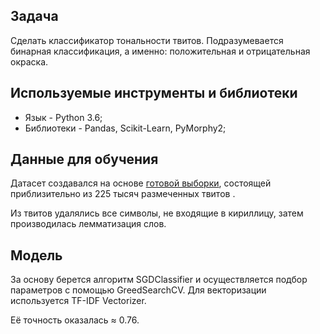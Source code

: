## Задача

Сделать классификатор тональности твитов. Подразумевается бинарная классификация, а именно: положительная и отрицательная окраска.

## Используемые инструменты и библиотеки
* Язык - Python 3.6;
* Библиотеки - Pandas, Scikit-Learn, PyMorphy2;

## Данные для обучения

Датасет создавался на основе [готовой выборки](http://study.mokoron.com/), состоящей приблизительно из 225 тысяч размеченных твитов .

Из твитов удалялись все символы, не входящие в кириллицу, затем производилась лемматизация слов.

## Модель

За основу берется алгоритм SGDClassifier и осуществляется подбор параметров с помощью GreedSearchCV. Для векторизации используется TF-IDF Vectorizer. 

Её точность оказалась ≈ 0.76.
